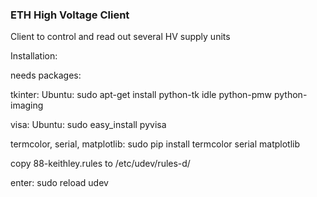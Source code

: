 ### ETH High Voltage Client

Client to control and read out several HV supply units


Installation:

needs packages:

tkinter:
Ubuntu: sudo apt-get install python-tk idle python-pmw python-imaging

visa: 
Ubuntu: sudo easy_install pyvisa

termcolor, serial, matplotlib:
sudo pip install termcolor serial matplotlib

copy 88-keithley.rules to /etc/udev/rules-d/

enter: sudo reload udev



